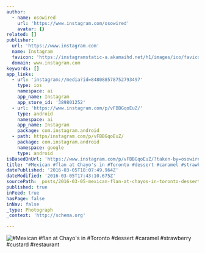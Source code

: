 ```yaml
---
author:
  - name: osowired
    url: 'https://www.instagram.com/osowired'
    avatar: {}
related: []
publisher:
  url: 'https://www.instagram.com'
  name: Instagram
  favicon: 'https://instagramstatic-a.akamaihd.net/h1/images/ico/favicon.ico/7cdab0872b15.ico'
  domain: www.instagram.com
keywords: []
app_links:
  - url: 'instagram://media?id=848088578752793497'
    type: ios
    namespace: ai
    app_name: Instagram
    app_store_id: '389801252'
  - url: 'https://www.instagram.com/p/vFBBGqoEuZ/'
    type: android
    namespace: ai
    app_name: Instagram
    package: com.instagram.android
  - path: https/instagram.com/p/vFBBGqoEuZ/
    package: com.instagram.android
    namespace: google
    type: android
isBasedOnUrl: 'https://www.instagram.com/p/vFBBGqoEuZ/?taken-by=osowired'
title: "#Mexican #flan at Chayo's in #Toronto #dessert #caramel #strawberry #custard #restaurant"
datePublished: '2016-03-05T18:07:49.964Z'
dateModified: '2016-03-05T17:43:10.675Z'
sourcePath: _posts/2016-03-05-mexican-flan-at-chayos-in-toronto-dessert-caramel-str.md
published: true
inFeed: true
hasPage: false
inNav: false
_type: Photograph
_context: 'http://schema.org'

---
```

![&num;Mexican &num;flan at Chayo's in &num;Toronto &num;dessert &num;caramel &num;strawberry &num;custard &num;restaurant](https://scontent.cdninstagram.com/t51.2885-15/e15/10611153_791969327530377_2020462196_n.jpg?ig_cache_key=ODQ4MDg4NTc4NzUyNzkzNDk3.2)